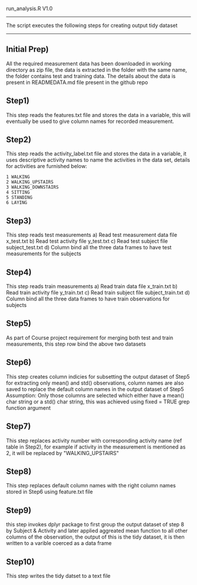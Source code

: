                          
 run_analysis.R V1.0 
 ____________________


The script executes the following steps for creating output tidy dataset
_________________________________________________________________________


Initial Prep)
-------------
All the required measurement data has been downloaded in working directory as zip file, the data is extracted in the folder with the same name, the folder contains test and training data. The details about the data is present in READMEDATA.md file present in the github repo


Step1) 
------
This step reads the features.txt file and stores the data in a variable, this will eventually be used to give column names for recorded measurement.

Step2)
------
This step reads the activity_label.txt file and stores the data in a variable, it uses descriptive activity names to name the activities in the data set, details for activities are furnished below:
	
	1 WALKING
	2 WALKING_UPSTAIRS
	3 WALKING_DOWNSTAIRS
	4 SITTING
	5 STANDING
	6 LAYING
	
Step3)
------
This step reads test measurements
	a) Read test measurement data file x_test.txt
	b) Read test activity file y_test.txt
	c) Read test subject file subject_test.txt
	d) Column bind all the three data frames to have test measurements for the subjects	

Step4)
------
This step reads train measurements
	a) Read train data file x_train.txt
	b) Read train activity file y_train.txt
	c) Read train subject file subject_train.txt
	d) Column bind all the three data frames to have train observations for subjects
	
Step5) 
------
As part of Course project requirement for merging both test and train measurements, this step row bind the above two datasets 

Step6)
------
This step creates column indicies for subsetting the output dataset of Step5 for extracting only mean() and std() observations, column names are also saved to replace the default column names in the output dataset of Step5
Assumption: Only those columns are selected which either have a mean() char string or a std() char string, this was achieved using fixed = TRUE grep function argument 

Step7) 
------
This step replaces activity number with corresponding activity name (ref table in Step2), for example if activity in the measurement is mentioned as 2, it will be replaced by "WALKING_UPSTAIRS"

Step8)
------
This step replaces default column names with the right column names stored in Step6 using feature.txt file

Step9)
------
this step invokes dplyr package to first group the output dataset of step 8 by Subject & Activity and later applied aggreated mean function to all other columns of the observation, the output of this is the tidy dataset, it is then written to a varible coerced as a data frame

Step10)
-------
This step writes the tidy datset to a text file

